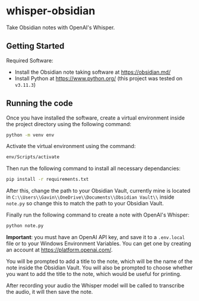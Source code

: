 # whisper-obsidian
Take Obsidian notes with OpenAI's Whisper.

## Getting Started
Required Software:
- Install the Obsidian note taking software at https://obsidian.md/
- Install Python at https://www.python.org/ (this project was tested on ``v3.11.3``)

## Running the code
Once you have installed the software, create a virtual environment inside the project directory using the following command:

```bash
python -m venv env
```

Activate the virtual environment using the command:

```bash
env/Scripts/activate
```

Then run the following command to install all necessary dependancies:

```bash
pip install -r requirements.txt
```

After this, change the path to your Obsidian Vault, currently mine is located in ``C:\\Users\\Gavin\\OneDrive\\Documents\\Obsidian Vault\\`` inside ``note.py`` so change this to match the path to your Obsidian Vault.

Finally run the following command to create a note with OpenAI's Whisper:

```bash
python note.py
```
**Important**: you must have an OpenAI API key, and save it to a ``.env.local`` file or to your Windows Environment Variables. You can get one by creating an account at https://platform.openai.com/. 

You will be prompted to add a title to the note, which will be the name of the note inside the Obsidian Vault. You will also be prompted to choose whether you want to add the title to the note, which would be useful for printing.

After recording your audio the Whisper model will be called to transcribe the audio, it will then save the note.
